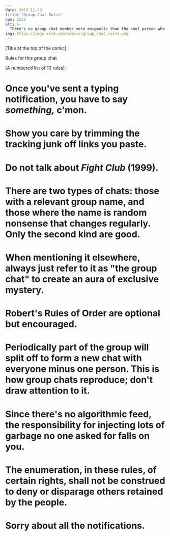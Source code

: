 ```yaml
---
date: 2019-11-29
title: "Group Chat Rules"
num: 2235
alt: >-
  There's no group chat member more enigmatic than the cool person who you all assume has the chat on mute, but who then instantly chimes in with no delay the moment something relevant to them is mentioned.
img: https://imgs.xkcd.com/comics/group_chat_rules.png
---
```

[Title at the top of the comic]:

 Rules for this group chat

[A numbered list of 10 rules]:

# Once you've sent a typing notification, you have to say *something,* c'mon.

# Show you care by trimming the tracking junk off links you paste.

# Do not talk about *Fight Club* (1999).

# There are two types of chats: those with a relevant group name, and those where the name is random nonsense that changes regularly. Only the second kind are good.

# When mentioning it elsewhere, always just refer to it as "the group chat" to create an aura of exclusive mystery.

# Robert's Rules of Order are optional but encouraged.

# Periodically part of the group will split off to form a new chat with everyone minus one person. This is how group chats reproduce; don't draw attention to it.

# Since there's no algorithmic feed, the responsibility for injecting lots of garbage no one asked for falls on you.

# The enumeration, in these rules, of certain rights, shall not be construed to deny or disparage others retained by the people.

# Sorry about all the notifications.